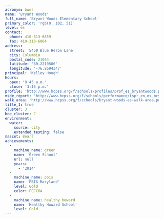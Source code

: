 ```yaml
---
acronym: bwes
name: 'Bryant Woods'
full_name: 'Bryant Woods Elementary School'
primary_color: 'rgb(0, 102, 51)'
level: es
contact:
  phone: 410-313-6859
  fax: 410-313-6864
address:
  street: '5450 Blue Heron Lane'
  city: Columbia
  postal_code: 21044
  latitude: '39.2210506'
  longitude: '-76.8694347'
principal: 'Kelley Hough'
hours:
  open: '8:45 a.m.'
  close: '3:15 p.m.'
profile: 'http://www.hcpss.org/f/schools/profiles/prof_es_bryantwoods.pdf'
msde_report: 'http://www.hcpss.org/f/schools/performance/ispr_en_es_bryantwoods.pdf'
walk_area: 'http://www.hcpss.org/f/schools/bryant-woods-es-walk-area.pdf'
title_1: true
cluster: 3
boe_cluster: C
environment:
  water:
    source: city
    extended_testing: false
mascot: Bears
achievements:
  -
    machine_name: green
    name: 'Green School'
    url: null
    years:
      - '2014'
  -
    machine_name: pbis
    name: 'PBIS Maryland'
    level: Gold
    color: FECC6A
  -
    machine_name: healthy_howard
    name: 'Healthy Howard School'
    level: Gold
---
```

